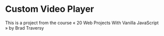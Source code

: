 # Custom Video Player

This is a project from the course « 20 Web Projects With Vanilla JavaScript » by Brad Traversy
